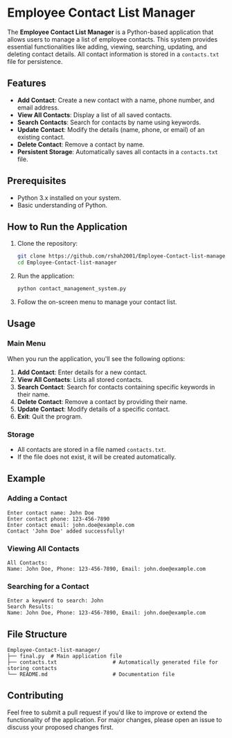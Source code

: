 # Employee Contact List Manager

The **Employee Contact List Manager** is a Python-based application that allows users to manage a list of employee contacts. This system provides essential functionalities like adding, viewing, searching, updating, and deleting contact details. All contact information is stored in a `contacts.txt` file for persistence.

## Features

- **Add Contact**: Create a new contact with a name, phone number, and email address.
- **View All Contacts**: Display a list of all saved contacts.
- **Search Contacts**: Search for contacts by name using keywords.
- **Update Contact**: Modify the details (name, phone, or email) of an existing contact.
- **Delete Contact**: Remove a contact by name.
- **Persistent Storage**: Automatically saves all contacts in a `contacts.txt` file.

## Prerequisites

- Python 3.x installed on your system.
- Basic understanding of Python.

## How to Run the Application

1. Clone the repository:
   ```bash
   git clone https://github.com/rshah2001/Employee-Contact-list-manager.git
   cd Employee-Contact-list-manager
   ```

2. Run the application:
   ```bash
   python contact_management_system.py
   ```

3. Follow the on-screen menu to manage your contact list.

## Usage

### Main Menu
When you run the application, you'll see the following options:
1. **Add Contact**: Enter details for a new contact.
2. **View All Contacts**: Lists all stored contacts.
3. **Search Contact**: Search for contacts containing specific keywords in their name.
4. **Delete Contact**: Remove a contact by providing their name.
5. **Update Contact**: Modify details of a specific contact.
6. **Exit**: Quit the program.

### Storage
- All contacts are stored in a file named `contacts.txt`. 
- If the file does not exist, it will be created automatically.

## Example

### Adding a Contact
```plaintext
Enter contact name: John Doe
Enter contact phone: 123-456-7890
Enter contact email: john.doe@example.com
Contact 'John Doe' added successfully!
```

### Viewing All Contacts
```plaintext
All Contacts:
Name: John Doe, Phone: 123-456-7890, Email: john.doe@example.com
```

### Searching for a Contact
```plaintext
Enter a keyword to search: John
Search Results:
Name: John Doe, Phone: 123-456-7890, Email: john.doe@example.com
```

## File Structure
```
Employee-Contact-list-manager/
├── final.py  # Main application file
├── contacts.txt                  # Automatically generated file for storing contacts
└── README.md                     # Documentation file
```

## Contributing

Feel free to submit a pull request if you'd like to improve or extend the functionality of the application. For major changes, please open an issue to discuss your proposed changes first.

